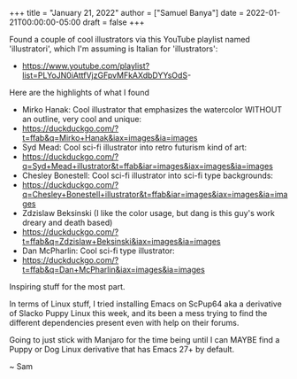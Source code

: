 +++
title = "January 21, 2022"
author = ["Samuel Banya"]
date = 2022-01-21T00:00:00-05:00
draft = false
+++

Found a couple of cool illustrators via this YouTube playlist named 'illustratori', which I'm assuming is Italian for 'illustrators':

-   <https://www.youtube.com/playlist?list=PLYoJN0iAttfVjzGFpvMFkAXdbDYYsOdS>-

Here are the highlights of what I found

-   Mirko Hanak: Cool illustrator that emphasizes the watercolor WITHOUT an outline, very cool and unique:
-   <https://duckduckgo.com/?t=ffab&q=Mirko+Hanak&iax=images&ia=images>
-   Syd Mead: Cool sci-fi illustrator into retro futurism kind of art:
-   <https://duckduckgo.com/?q=Syd+Mead+illustrator&t=ffab&iar=images&iax=images&ia=images>
-   Chesley Bonestell: Cool sci-fi illustrator into sci-fi type backgrounds:
-   <https://duckduckgo.com/?q=Chesley+Bonestell+illustrator&t=ffab&iar=images&iax=images&ia=images>
-   Zdzislaw Beksinski (I like the color usage, but dang is this guy's work dreary and death based)
-   <https://duckduckgo.com/?t=ffab&q=Zdzislaw+Beksinski&iax=images&ia=images>
-   Dan McPharlin: Cool sci-fi type illustrator:
-   <https://duckduckgo.com/?t=ffab&q=Dan+McPharlin&iax=images&ia=images>

Inspiring stuff for the most part.

In terms of Linux stuff, I tried installing Emacs on ScPup64 aka a derivative of Slacko Puppy Linux this week, and its been a mess trying to find the different dependencies present even with help on their forums.

Going to just stick with Manjaro for the time being until I can MAYBE find a Puppy or Dog Linux derivative that has Emacs 27+ by default.

~ Sam